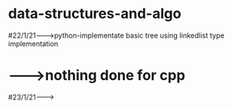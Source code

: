# data-structures-and-algo
#22/1/21--->python-implementate basic tree using linkedlist type implementation 
#       --->nothing done for cpp
#23/1/21--->
